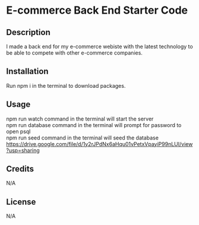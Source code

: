 # E-commerce Back End Starter Code

## Description

I made a back end for my e-commerce webiste with the latest technology to be able to compete with other e-commerce companies.

## Installation

Run npm i in the terminal to download packages.

## Usage

npm run watch command in the terminal will start the server<br>
npm run database command in the terminal will prompt for password to open psql<br>
npm run seed command in the terminal will seed the database<br>
https://drive.google.com/file/d/1y2rJPdNx6aHqu01vPetxVpayiP99nLUI/view?usp=sharing

## Credits

N/A

## License

N/A
